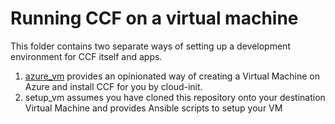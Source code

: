 # Running CCF on a virtual machine

This folder contains two separate ways of setting up a development environment for CCF itself and apps.

1. [azure_vm](./azure_vm/README.md) provides an opinionated way of creating a Virtual Machine on Azure and install CCF for you by cloud-init.
1. setup_vm assumes you have cloned this repository onto your destination Virtual Machine and provides Ansible scripts to setup your VM

